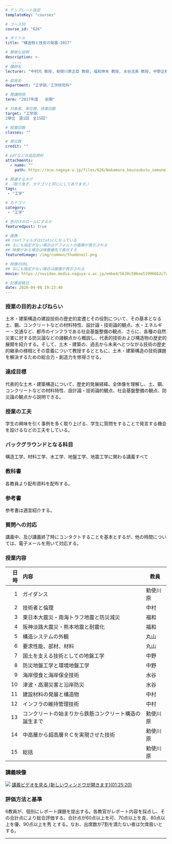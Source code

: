 ```yaml
---
# テンプレート指定
templateKey: "courses"

# コースID
course_id: "626"

# タイトル
title: "構造物と技術の発展-2017"

# 簡単な説明
description: >-
   ....
# 講師名
lecturer: "中村光 教授, 勅使川原正臣 教授, 福和伸夫 教授, 水谷法美 教授, 中野正樹 教授, 丸山一平 教授"

# 部局名
department: "工学部／工学研究科"

# 開講時限
term: "2017年度	前期"

# 対象者、単位数、授業回数
target: "工学部
2単位　週1回　全15回"

# 授業回数
classes: ""

# 単位数
credit: ""

# pdfなどの追加資料
attachments:
  - name: "" 
    path: https://ocw.nagoya-u.jp/files/626/Nakamura_kouzoubutu_samuneiru

# 関連するタグ
# （取り急ぎ、カテゴリと同じにしてあります。）
tags:
 - "工学"

# カテゴリ
category:
 - "工学"

# 色付けのロールにするか
featuredpost: true

# 画像
## rootフォルダはstaticになっている
## なにも指定がない場合はデフォルトの画像が表示される
## 映像がある場合は映像優先で表示する
featuredimage: /img/common/thumbnail.png

# 映像のURL
## なにも指定がない場合は画像が表示される
movie: https://nuvideo.media.nagoya-u.ac.jp/embed/5630c586ee519966b2c7a9105fd889576116d750

# 記事投稿日
date: 2020-04-08 19:23:40
---
```


### 授業の目的およびねらい

土木・建築構造の建設技術の歴史的変遷とその役割について、その基本となる土、鋼、コンクリートなどの材料特性、設計論・技術論的観点、水・エネルギー・交通など、都市のインフラである社会基盤整備の観点、さらに、各種の自然災害に対する防災論などの諸観点から概説し、代表的技術および構造物の歴史的展開を紹介する。そして、土木・建築の、過去から未来へとつながる技術の歴史的継承の様相とその意義について教授するとともに、土木・建築構造の技術課題を解決するための総合力・創造力を修得させる。


### 達成目標

代表的な土木・建築構造について、歴史的発展経緯、全体像を理解し、土、鋼、コンクリートなどの材料特性、設計論・技術論的観点、社会基盤整備の観点、防災論の観点から説明できる。


### 授業の工夫

学生の興味を引く事例を多く取り上げる、学生に質問をすることで発言する機会を設けるなどの工夫をしている。








### バックグラウンドとなる科目

構造工学、材料工学、水工学、地盤工学、地震工学に関わる講義すべて

### 教科書

各教員より配布資料を配布する。

### 参考書

参考書は適宜紹介する。

### 質問への対応

講義中、及び講義終了時にコンタクトすることを基本とするが、他の時間については、電子メールを用いて対応する。



### 授業内容

|日時 | 内容                          | 教員  |
|--:|:--------------------------- | ----|
|1  | ガイダンス                       | 勅使川原|
|2  | 技術者と倫理                      | 中村  |
|3  | 東日本大震災・南海トラフ地震と防災減災         | 福和  |
|4  | 阪神淡路大震災・熊本地震と耐震化            | 福和  |
|5  | 構造システムの外観                   | 丸山  |
|6  | 要求性能、部材、材料                  | 丸山  |
|7  | 国土を支える技術としての地盤工学            | 中野  |
|8  | 防災地盤工学と環境地盤工学               | 中野  |
|9  | 海岸侵食と海岸保全技術                 | 水谷  |
|10 | 津波・高潮災害と沿岸防災                | 水谷  |
|11 | 建設材料の発展と構造物                 | 中村  |
|12 | インフラの維持管理技術                 | 中村  |
|13 | コンクリートの始まりから鉄筋コンクリート構造の誕生まで | 勅使川原|
|14 | 中高層から超高層ＲＣを実現させた技術          | 勅使川原|
|15 | 総括                          | 勅使川原|


### 講義映像



![](https://ocw.nagoya-u.jp/files/626/Nakamura_kouzoubutu_samuneiru) 
[
講義ビデオを見る (新しいウィンドウが開きます)(01:25:20)](https://nuvideo.media.nagoya-u.ac.jp/embed/5630c586ee519966b2c7a9105fd889576116d750
)





### 評価方法と基準

6教員が、個別にレポート課題を提出する。各教官がレポート内容を採点し、その合計点により総合評価する。合計点が60点以上を可、70点以上を良、80点以上を優、90点以上を秀 とする。なお、出席数が7割を満たない者は欠席扱いとする。



-----